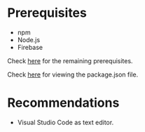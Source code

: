 # Prerequisites

- npm
- Node.js
- Firebase

Check [here](https://github.com/aravindvnair99/FACE-Amrita-Bengaluru/network/dependencies) for the remaining prerequisites.

Check [here](https://github.com/aravindvnair99/FACE-Amrita-Bengaluru/blob/master/functions/package.json) for viewing the package.json file.

# Recommendations

- Visual Studio Code as text editor.
